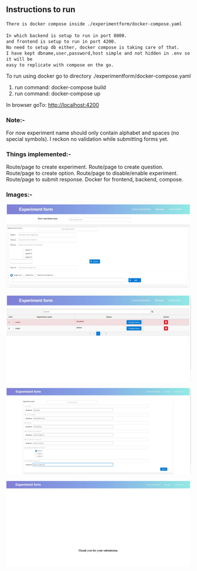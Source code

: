 ## Instructions to run
    There is docker compose inside ./experimentform/docker-compose.yaml

    In which backend is setup to run in port 8000.
    and frontend is setup to run in port 4200.
    No need to setup db either, docker compose is taking care of that.
    I have kept dbname,user,password,host simple and not hidden in .env so it will be
    easy to replicate with compose on the go.
To run using docker go to directory ./experimentform/docker-compose.yaml
<ol>
<li>run command: docker-compose build</li>
<li>run command: docker-compose up</li>
</ol>

In browser goTo: <http://localhost:4200>

### Note:-
For now experiment name should only contain alphabet and spaces (no special symbols).
I reckon no validation while submitting forms yet.

### Things implemented:-
Route/page to create experiment.
Route/page to create question.
Route/page to create option.
Route/page to disable/enable experiment.
Route/page to submit response.
Docker for frontend, backend, compose.

### Images:-
![Create Image](https://github.com/JiteshSindhare/master_experiment_form/blob/main/images/create.JPG?raw=true)

![Manage Image](https://github.com/JiteshSindhare/master_experiment_form/blob/main/images/manage.JPG?raw=true)

![Response Image](https://github.com/JiteshSindhare/master_experiment_form/blob/main/images/response.JPG?raw=true)

![Submission Image](https://github.com/JiteshSindhare/master_experiment_form/blob/main/images/submission.JPG?raw=true)